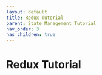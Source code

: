 ```yaml
---
layout: default
title: Redux Tutorial
parent: State Management Tutorial
nav_order: 3
has_children: true
---
```


# Redux Tutorial
